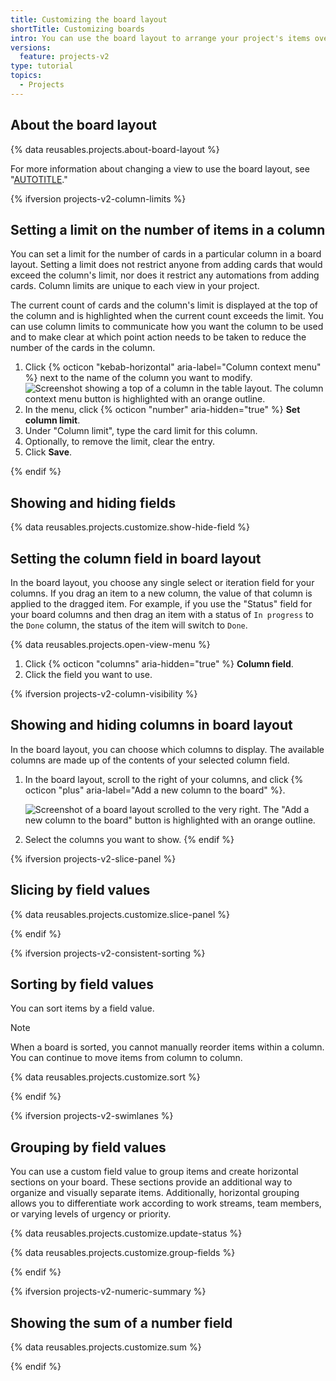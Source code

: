 ```yaml
---
title: Customizing the board layout
shortTitle: Customizing boards
intro: You can use the board layout to arrange your project's items over customizable columns.
versions:
  feature: projects-v2
type: tutorial
topics:
  - Projects
---
```


## About the board layout

{% data reusables.projects.about-board-layout %}

For more information about changing a view to use the board layout, see "[AUTOTITLE](/issues/planning-and-tracking-with-projects/customizing-views-in-your-project/changing-the-layout-of-a-view#changing-the-project-layout)."

{% ifversion projects-v2-column-limits %}

## Setting a limit on the number of items in a column

You can set a limit for the number of cards in a particular column in a board layout. Setting a limit does not restrict anyone from adding cards that would exceed the column's limit, nor does it restrict any automations from adding cards. Column limits are unique to each view in your project.

The current count of cards and the column's limit is displayed at the top of the column and is highlighted when the current count exceeds the limit. You can use column limits to communicate how you want the column to be used and to make clear at which point action needs to be taken to reduce the number of the cards in the column.

1. Click {% octicon "kebab-horizontal" aria-label="Column context menu" %} next to the name of the column you want to modify.
  ![Screenshot showing a top of a column in the table layout. The column context menu button is highlighted with an orange outline.](/assets/images/help/projects-v2/board-column-menu.png)
1. In the menu, click {% octicon "number" aria-hidden="true" %} **Set column limit**.
1. Under "Column limit", type the card limit for this column.
1. Optionally, to remove the limit, clear the entry.
1. Click **Save**.

{% endif %}

## Showing and hiding fields

{% data reusables.projects.customize.show-hide-field %}

## Setting the column field in board layout

In the board layout, you choose any single select or iteration field for your columns. If you drag an item to a new column, the value of that column is applied to the dragged item. For example, if you use the "Status" field for your board columns and then drag an item with a status of `In progress` to the `Done` column, the status of the item will switch to `Done`.

{% data reusables.projects.open-view-menu %}
1. Click {% octicon "columns" aria-hidden="true" %} **Column field**.
1. Click the field you want to use.

{% ifversion projects-v2-column-visibility %}

## Showing and hiding columns in board layout

In the board layout, you can choose which columns to display. The available columns are made up of the contents of your selected column field.

1. In the board layout, scroll to the right of your columns, and click {% octicon "plus" aria-label="Add a new column to the board" %}.

   ![Screenshot of a board layout scrolled to the very right. The "Add a new column to the board" button is highlighted with an orange outline.](/assets/images/help/projects-v2/board-add-column.png)

1. Select the columns you want to show.
{% endif %}

{% ifversion projects-v2-slice-panel %}

## Slicing by field values

{% data reusables.projects.customize.slice-panel %}

{% endif %}

{% ifversion projects-v2-consistent-sorting %}

## Sorting by field values

You can sort items by a field value.

> [!NOTE]
> When a board is sorted, you cannot manually reorder items within a column. You can continue to move items from column to column.

{% data reusables.projects.customize.sort %}

{% endif %}

{% ifversion projects-v2-swimlanes %}

## Grouping by field values

You can use a custom field value to group items and create horizontal sections on your board. These sections provide an additional way to organize and visually separate items. Additionally, horizontal grouping allows you to differentiate work according to work streams, team members, or varying levels of urgency or priority.

{% data reusables.projects.customize.update-status %}

{% data reusables.projects.customize.group-fields %}

{% endif %}

{% ifversion projects-v2-numeric-summary %}

## Showing the sum of a number field

{% data reusables.projects.customize.sum %}

{% endif %}
